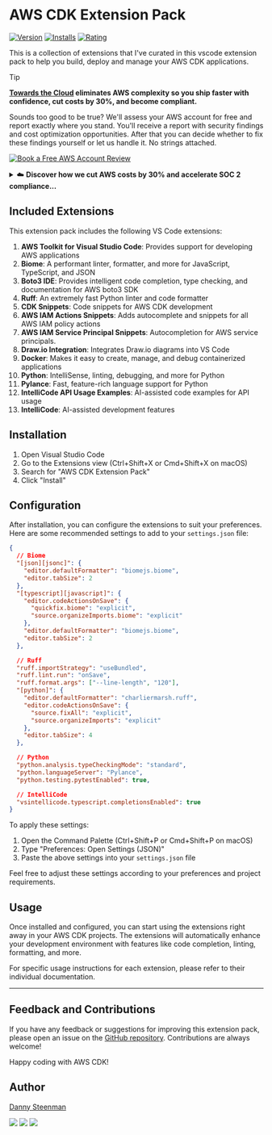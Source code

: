 # AWS CDK Extension Pack

[![Version](https://img.shields.io/visual-studio-marketplace/v/dannysteenman.aws-cdk-extension-pack?color=374151&label=Visual%20Studio%20Marketplace&labelColor=000&logo=visual-studio-code&logoColor=0098FF)](https://marketplace.visualstudio.com/items?itemName=dannysteenman.aws-cdk-extension-pack)
[![Installs](https://img.shields.io/visual-studio-marketplace/i/dannysteenman.aws-cdk-extension-pack 'Currently Installed')](https://marketplace.visualstudio.com/items?itemName=dannysteenman.aws-cdk-extension-pack)
[![Rating](https://img.shields.io/visual-studio-marketplace/stars/dannysteenman.aws-cdk-extension-pack)](https://marketplace.visualstudio.com/items?itemName=dannysteenman.aws-cdk-extension-pack)

This is a collection of extensions that I've curated in this vscode extension pack to help you build, deploy and manage your AWS CDK applications.

<!-- TIP-LIST:START -->
> [!TIP]
> **[Towards the Cloud](https://towardsthecloud.com/about) eliminates AWS complexity so you ship faster with confidence, cut costs by 30%, and become compliant.**
>
> Sounds too good to be true? We'll assess your AWS account for free and report exactly where you stand. You'll receive a report with security findings and cost optimization opportunities. After that you can decide whether to fix these findings yourself or let us handle it. No strings attached.
>
> <a href="https://cal.com/towardsthecloud/aws-account-review"><img alt="Book a Free AWS Account Review" src="https://img.shields.io/badge/Book%20A%20Free%20AWS%20Account%20Review-success.svg?style=for-the-badge"/></a>
>
> <details>
> <summary>☁️ <strong>Discover how we cut AWS costs by 30% and accelerate SOC 2 compliance...</strong></summary>
> <br/>
>
> ### AWS complexity builds faster than you realize
>
> What starts as a simple deployment quickly spirals into inefficient architectures that cost 40-60% more than needed, security blind spots that risk customer data, and teams that burnout from managing operations on AWS instead of building product.
>
> **Traditional consultancies prioritize billable hours over outcomes, then disappear after setup. We do the opposite...**
>
> ---
>
> ### We provide a complete package, so you deploy faster with confidence on AWS Cloud
>
> - ✅ **[Compliant multi-account Landing Zone](https://towardsthecloud.com/services/aws-landing-zone)**:
>   - Provisions AWS accounts with security guardrails out of the box - 100% [CIS benchmark compliant](https://docs.aws.amazon.com/securityhub/latest/userguide/cis-aws-foundations-benchmark.html)
>   - Secure Single Sign-On (SSO) for clean user access management
>   - Everything is built using AWS CDK ensuring consistency, version control, and repeatable deployments
>   - See what features are already included in our landing zone on our [public roadmap](https://github.com/towardsthecloud/aws-cdk-landing-zone-roadmap?tab=readme-ov-file#features)
> - ✅ **Off-the-shelf compliant CDK components**: Develop secure infra quicker without reinventing the wheel
> - ✅ **Complete CI/CD with easy rollbacks**: Deploy more frequently because of IaC safety
> - ✅ **Quarterly checks**: Proactively receive [Cost Optimization assessments](https://towardsthecloud.com/services/aws-cost-optimization) + [Security Reviews](https://towardsthecloud.com/services/aws-security-review)
> - ✅ **Fractional Cloud Engineer**: On-demand access to a decade of AWS Cloud experience to help you use best practices
>
> ---
>
> ### What results can you expect when you partner with us:
>
> - **30% Lower AWS Bill**: Proactive quarterly reviews catch overspending before it happens [(30-60% documented savings)](https://towardsthecloud.com/services/aws-cost-optimization#case-study)
> - **Accelerate SOC 2/HIPAA compliance**: Our Landing Zone automatically sets up security guardrails on your AWS accounts with 100% CIS compliance from day one
> - **Easily stay compliant**: Our automated monitoring and proactive quarterly security reviews give you control so yearly audits are smooth, not stressful
> - **Your Team Ships Faster**: Our Pre-built secure infrastructure components let your team focus on product, not AWS
> - **Save on hiring costs**: Access expert Cloud knowledge through our [flexible retainer](https://towardsthecloud.com/pricing) instead of committing to a full-time Cloud Engineer
>
> **Proof:** Y Combinator startup Accolade's founder on how our Landing Zone [accelerated their SOC 2 certification](https://towardsthecloud.com/blog/aws-landing-zone-case-study-accolade):
>
> *"Danny's solution and AWS expertise stood out with comprehensive accelerators, documentation, and clearly articulated design principles. **We achieved a perfect security score in days, not months.**"* — Galen Simmons, CEO
>
> </details>
<!-- TIP-LIST:END -->

## Included Extensions

This extension pack includes the following VS Code extensions:

1. **AWS Toolkit for Visual Studio Code**: Provides support for developing AWS applications
2. **Biome**: A performant linter, formatter, and more for JavaScript, TypeScript, and JSON
3. **Boto3 IDE**: Provides intelligent code completion, type checking, and documentation for AWS boto3 SDK
4. **Ruff**: An extremely fast Python linter and code formatter
5. **CDK Snippets**: Code snippets for AWS CDK development
6. **AWS IAM Actions Snippets**: Adds autocomplete and snippets for all AWS IAM policy actions
7. **AWS IAM Service Principal Snippets**: Autocompletion for AWS service principals.
8. **Draw.io Integration**: Integrates Draw.io diagrams into VS Code
9. **Docker**: Makes it easy to create, manage, and debug containerized applications
10. **Python**: IntelliSense, linting, debugging, and more for Python
11. **Pylance**: Fast, feature-rich language support for Python
12. **IntelliCode API Usage Examples**: AI-assisted code examples for API usage
13. **IntelliCode**: AI-assisted development features

## Installation

1. Open Visual Studio Code
2. Go to the Extensions view (Ctrl+Shift+X or Cmd+Shift+X on macOS)
3. Search for "AWS CDK Extension Pack"
4. Click "Install"

## Configuration

After installation, you can configure the extensions to suit your preferences. Here are some recommended settings to add to your `settings.json` file:

```json
{
  // Biome
  "[json][jsonc]": {
    "editor.defaultFormatter": "biomejs.biome",
    "editor.tabSize": 2
  },
  "[typescript][javascript]": {
    "editor.codeActionsOnSave": {
      "quickfix.biome": "explicit",
      "source.organizeImports.biome": "explicit"
    },
    "editor.defaultFormatter": "biomejs.biome",
    "editor.tabSize": 2
  },

  // Ruff
  "ruff.importStrategy": "useBundled",
  "ruff.lint.run": "onSave",
  "ruff.format.args": ["--line-length", "120"],
  "[python]": {
    "editor.defaultFormatter": "charliermarsh.ruff",
    "editor.codeActionsOnSave": {
      "source.fixAll": "explicit",
      "source.organizeImports": "explicit"
    },
    "editor.tabSize": 4
  },

  // Python
  "python.analysis.typeCheckingMode": "standard",
  "python.languageServer": "Pylance",
  "python.testing.pytestEnabled": true,

  // IntelliCode
  "vsintellicode.typescript.completionsEnabled": true
}
```

To apply these settings:

1. Open the Command Palette (Ctrl+Shift+P or Cmd+Shift+P on macOS)
2. Type "Preferences: Open Settings (JSON)"
3. Paste the above settings into your `settings.json` file

Feel free to adjust these settings according to your preferences and project requirements.

## Usage

Once installed and configured, you can start using the extensions right away in your AWS CDK projects. The extensions will automatically enhance your development environment with features like code completion, linting, formatting, and more.

For specific usage instructions for each extension, please refer to their individual documentation.

---
## Feedback and Contributions

If you have any feedback or suggestions for improving this extension pack, please open an issue on the [GitHub repository](https://github.com/towardsthecloud/vscode-cdk-extension-pack/issues). Contributions are always welcome!

Happy coding with AWS CDK!

## Author

[Danny Steenman](https://towardsthecloud.com/about)

[![](https://img.shields.io/badge/LinkedIn-0077B5?style=for-the-badge&logo=linkedin&logoColor=white)](https://www.linkedin.com/company/towardsthecloud)
[![](https://img.shields.io/badge/X-000000?style=for-the-badge&logo=x&logoColor=white)](https://twitter.com/dannysteenman)
[![](https://img.shields.io/badge/GitHub-2b3137?style=for-the-badge&logo=github&logoColor=white)](https://github.com/towardsthecloud)

